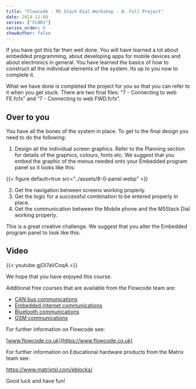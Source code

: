 ```yaml
---
title: "Flowcode - M5 Stack Dial Workshop - 8. Full Project"
date: 2024-12-09
series: ["FL001"]
series_order: 8
showAuthor: false
---
```


If you have got this far then well done. You will have learned a
lot about embedded programming, about developing apps for
mobile devices and about electronics in general. You have
learned the basics of how to construct all the individual
elements of the system. Its up to you now to complete it.

What we have done is completed the project for you so that
you can refer to it when you get stuck. There are two final files:
“7 - Connecting to web FE.fcfx” and “7 - Connecting to web
FWD.fcfx”.

## Over to you

You have all the bones of the system in place. To get to the
final design you need to do the following:
1. Design all the individual screen graphics. Refer to the Planning
    section for details of the graphics, colours, fonts etc. We
    suggest that you embed the graphic of the menus needed
    onto your Embedded program panel so it looks like this:

{{< figure
    default=true
    src="../assets/8-0-panel.webp"
    >}}

2. Get the navigation between screens working properly.
3. Get the logic for a successful combination to be entered
   properly in place.
4. Get the communication between the Mobile phone and the
   M5Stack Dial working properly.


This is a great creative challenge. We suggest that you alter
the Embedded program panel to look like this:

## Video

{{< youtube gjOI7aVCoqA >}}

We hope that you have enjoyed this course.

Additional free courses that are available from the Flowcode team are:

- [CAN bus communications](https://matrixtsl.com/wp-content/uploads/2024/09/CP2793-CAN-Bus-Communications-11.07.24.pdf)
- [Embedded internet communications](https://matrixtsl.com/wp-content/uploads/2024/09/CP4895-Embedded-Internet-Communications-14.08.24.pdf)
- [Bluetooth communications](https://matrixtsl.com/wp-content/uploads/2024/09/CP1795-Bluetoooth-Communications-04.07.24.pdf)
- [GSM communications](https://matrixtsl.com/wp-content/uploads/2024/08/CP2832-GSM-Communications.pdf)

For further information on Flowcode see:

[www.flowcode.co.uk](https://www.flowcode.co.uk)

For further information on Educational hardware products from the Matrix team see:

https://www.matrixtsl.com/eblocks/

Good luck and have fun!
